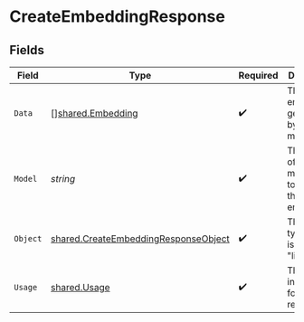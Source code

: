 # CreateEmbeddingResponse


## Fields

| Field                                                                                               | Type                                                                                                | Required                                                                                            | Description                                                                                         |
| --------------------------------------------------------------------------------------------------- | --------------------------------------------------------------------------------------------------- | --------------------------------------------------------------------------------------------------- | --------------------------------------------------------------------------------------------------- |
| `Data`                                                                                              | [][shared.Embedding](../../../pkg/models/shared/embedding.md)                                       | :heavy_check_mark:                                                                                  | The list of embeddings generated by the model.                                                      |
| `Model`                                                                                             | *string*                                                                                            | :heavy_check_mark:                                                                                  | The name of the model used to generate the embedding.                                               |
| `Object`                                                                                            | [shared.CreateEmbeddingResponseObject](../../../pkg/models/shared/createembeddingresponseobject.md) | :heavy_check_mark:                                                                                  | The object type, which is always "list".                                                            |
| `Usage`                                                                                             | [shared.Usage](../../../pkg/models/shared/usage.md)                                                 | :heavy_check_mark:                                                                                  | The usage information for the request.                                                              |